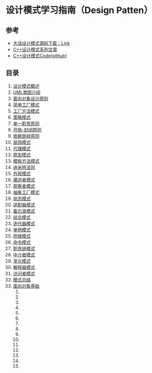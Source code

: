 # 设计模式学习指南（Design Patten）

## 参考

- [大话设计模式源码下载：Link](www.cnblogs.com/Files/cj723/BigTalkDesignPattenSourceCode.rar)
- [C++设计模式系列文章](https://zhuanlan.zhihu.com/p/94877789)
- [C++设计模式Code(github)](https://github.com/FengJungle/DesignPattern)

## 目录

1. [设计模式概述](./001_Start.md)
2. [UML类图介绍](./002_UML.md)
3. [面向对象设计原则](./003_DesignPhilosophy.md)
4. [简单工厂模式](./004_SimpleFactory.md)
5. [工厂方法模式](./005_FactoryMethod.md)
6. [策略模式]()
7. [单一职责原则]()
8. [开放-封闭原则]()
9. [依赖倒转原则]()
10. [装饰模式]()
11. [代理模式]()
12. [原型模式]()
13. [模板方法模式]()
14. [迪米特法则]()
15. [外观模式]()
16. [建造者模式]()
17. [观察者模式]()
18. [抽象工厂模式]()
19. [状态模式]()
20. [适配器模式]()
21. [备忘录模式]()
22. [组合模式]()
23. [迭代器模式]()
24. [单例模式]()
25. [桥接模式]()
26. [命令模式]()
27. [职责链模式]()
28. [中介者模式]()
29. [享元模式]()
30. [解释器模式]()
31. [访问者模式]()
32. [模式总结]()
33. [面向对象基础]()
    1.  []()
    2.  []()
    3.  []()
    4.  []()
    5.  []()
    6.  []()
    7.  []()
    8.  []()
    9.  []()
    10. []()
    11. []()
    12. []()
    13. []()
    14. []()
    15. []()